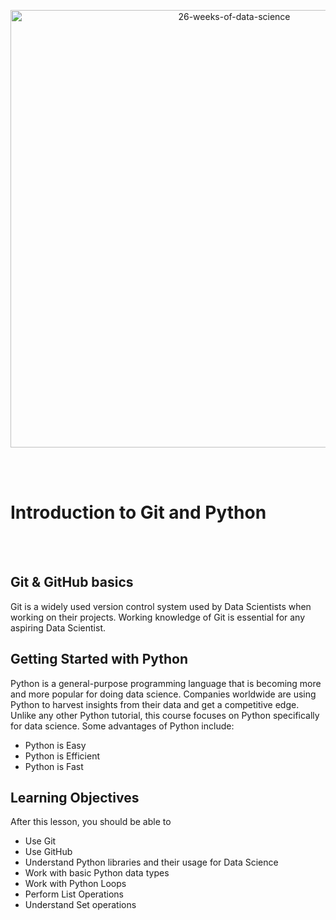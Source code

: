 <p align="center">
  <img src="https://d24cdstip7q8pz.cloudfront.net/t/t20180406174744/content/common/images/26-weeks-of-data-science-banner.jpg" width="700" title="26-weeks-of-data-science">
</p>

<br/><br/>

# Introduction to Git and Python

<br/><br/>

## Git & GitHub basics

Git is a widely used version control system used by Data Scientists when working on their projects. Working knowledge of Git is essential for any aspiring Data Scientist.


## Getting Started with Python 

Python is a general-purpose programming language that is becoming more and more popular for doing data science. Companies worldwide are using Python to harvest insights from their data and get a competitive edge. Unlike any other Python tutorial, this course focuses on Python specifically for data science. Some advantages of Python include:

* Python is Easy
* Python is Efficient
* Python is Fast

## Learning Objectives
After this lesson, you should be able to 
* Use Git
* Use GitHub
* Understand Python libraries and their usage for Data Science
* Work with basic Python data types
* Work with Python Loops
* Perform List Operations
* Understand Set operations
